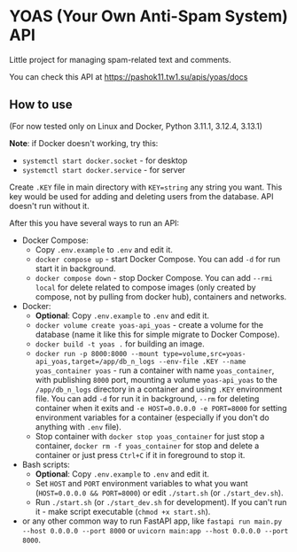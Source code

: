 # YOAS (Your Own Anti-Spam System) API
Little project for managing spam-related text and comments.

You can check this API at https://pashok11.tw1.su/apis/yoas/docs
## How to use
(For now tested only on Linux and Docker, Python 3.11.1, 3.12.4, 3.13.1)

**Note**: if Docker doesn't working, try this:
- `systemctl start docker.socket` - for desktop
- `systemctl start docker.service` - for server

Create `.KEY` file in main directory with `KEY=string` any string you want. This key would be used for adding and deleting users from the database. API doesn't run without it.

After this you have several ways to run an API:
- Docker Compose:
    - Copy `.env.example` to `.env` and edit it.
    - `docker compose up` - start Docker Compose. You can add `-d` for run start it in background.
    - `docker compose down` - stop Docker Compose. You can add `--rmi local` for delete related to compose images (only created by compose, not by pulling from docker hub), containers and networks.
- Docker:
    - **Optional**: Copy `.env.example` to `.env` and edit it.
    - `docker volume create yoas-api_yoas` - create a volume for the database (name it like this for simple migrate to Docker Compose).
    - `docker build -t yoas .` for building an image.
    - `docker run -p 8000:8000 --mount type=volume,src=yoas-api_yoas,target=/app/db_n_logs --env-file .KEY --name yoas_container yoas` - run a container with name `yoas_container`, with publishing `8000` port, mounting a volume `yoas-api_yoas` to the `/app/db_n_logs` directory in a container and using `.KEY` environment file. You can add `-d` for run it in background, `--rm` for deleting container when it exits and `-e HOST=0.0.0.0 -e PORT=8000` for setting environment variables for a container (especially if you don't do anything with `.env` file).
    - Stop container with `docker stop yoas_container` for just stop a container, `docker rm -f yoas_container` for stop and delete a container or just press `Ctrl+C` if it in foreground to stop it.
- Bash scripts:
    - **Optional**: Copy `.env.example` to `.env` and edit it.
    - Set `HOST` and `PORT` environment variables to what you want (`HOST=0.0.0.0 && PORT=8000`) or edit `./start.sh` (or `./start_dev.sh`).
    - Run `./start.sh` (or `./start_dev.sh` for development). If you can't run it - make script executable (`chmod +x start.sh`).
- or any other common way to run FastAPI app, like `fastapi run main.py --host 0.0.0.0 --port 8000` or `uvicorn main:app --host 0.0.0.0 --port 8000`.